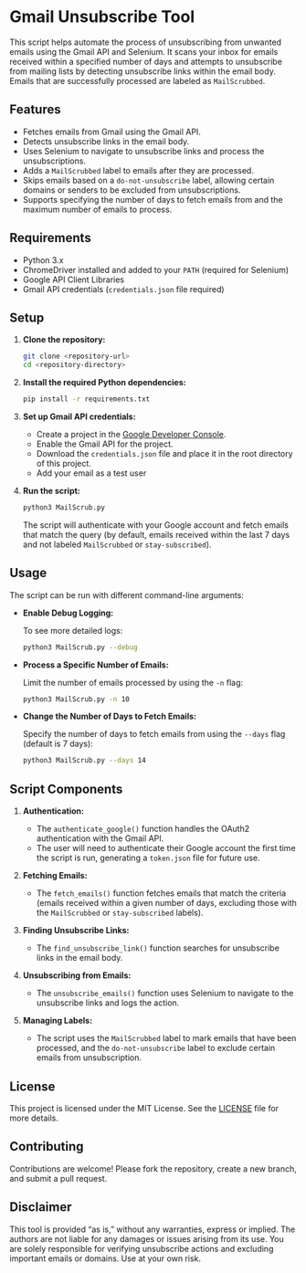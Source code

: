 # Gmail Unsubscribe Tool

This script helps automate the process of unsubscribing from unwanted emails using the Gmail API and Selenium. It scans your inbox for emails received within a specified number of days and attempts to unsubscribe from mailing lists by detecting unsubscribe links within the email body. Emails that are successfully processed are labeled as `MailScrubbed`.

## Features

- Fetches emails from Gmail using the Gmail API.
- Detects unsubscribe links in the email body.
- Uses Selenium to navigate to unsubscribe links and process the unsubscriptions.
- Adds a `MailScrubbed` label to emails after they are processed.
- Skips emails based on a `do-not-unsubscribe` label, allowing certain domains or senders to be excluded from unsubscriptions.
- Supports specifying the number of days to fetch emails from and the maximum number of emails to process.

## Requirements

- Python 3.x
- ChromeDriver installed and added to your `PATH` (required for Selenium)
- Google API Client Libraries
- Gmail API credentials (`credentials.json` file required)

## Setup

1. **Clone the repository:**

    ```bash
    git clone <repository-url>
    cd <repository-directory>
    ```

2. **Install the required Python dependencies:**

    ```bash
    pip install -r requirements.txt
    ```

3. **Set up Gmail API credentials:**
    - Create a project in the [Google Developer Console](https://console.developers.google.com/).
    - Enable the Gmail API for the project.
    - Download the `credentials.json` file and place it in the root directory of this project.
    - Add your email as a test user

4. **Run the script:**

    ```bash
    python3 MailScrub.py
    ```

    The script will authenticate with your Google account and fetch emails that match the query (by default, emails received within the last 7 days and not labeled `MailScrubbed` or `stay-subscribed`).

## Usage

The script can be run with different command-line arguments:

- **Enable Debug Logging:**

    To see more detailed logs:

    ```bash
    python3 MailScrub.py --debug
    ```

- **Process a Specific Number of Emails:**

    Limit the number of emails processed by using the `-n` flag:

    ```bash
    python3 MailScrub.py -n 10
    ```

- **Change the Number of Days to Fetch Emails:**

    Specify the number of days to fetch emails from using the `--days` flag (default is 7 days):

    ```bash
    python3 MailScrub.py --days 14
    ```

## Script Components

1. **Authentication:**
    - The `authenticate_google()` function handles the OAuth2 authentication with the Gmail API.
    - The user will need to authenticate their Google account the first time the script is run, generating a `token.json` file for future use.

2. **Fetching Emails:**
    - The `fetch_emails()` function fetches emails that match the criteria (emails received within a given number of days, excluding those with the `MailScrubbed` or `stay-subscribed` labels).

3. **Finding Unsubscribe Links:**
    - The `find_unsubscribe_link()` function searches for unsubscribe links in the email body.

4. **Unsubscribing from Emails:**
    - The `unsubscribe_emails()` function uses Selenium to navigate to the unsubscribe links and logs the action.

5. **Managing Labels:**
    - The script uses the `MailScrubbed` label to mark emails that have been processed, and the `do-not-unsubscribe` label to exclude certain emails from unsubscription.

## License

This project is licensed under the MIT License. See the [LICENSE](LICENSE) file for more details.

## Contributing

Contributions are welcome! Please fork the repository, create a new branch, and submit a pull request.

## Disclaimer

This tool is provided “as is,” without any warranties, express or implied. The authors are not liable for any damages or issues arising from its use. You are solely responsible for verifying unsubscribe actions and excluding important emails or domains. Use at your own risk.
